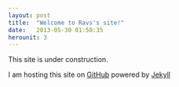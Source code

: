 ```yaml
---
layout: post
title:  "Welcome to Ravs's site!"
date:   2013-05-30 01:50:35
herounit: 3
---
```


This site is under construction.

I am hosting this site on [GitHub][github] powered by [Jekyll][jekyll]

[jekyll]:    http://jekyllrb.com
[github]:	 https://github.com
